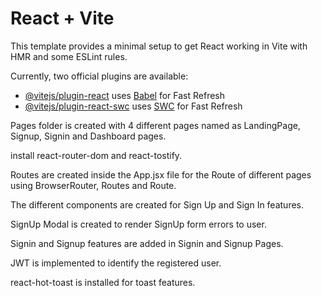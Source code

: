 # React + Vite

This template provides a minimal setup to get React working in Vite with HMR and some ESLint rules.

Currently, two official plugins are available:

- [@vitejs/plugin-react](https://github.com/vitejs/vite-plugin-react/blob/main/packages/plugin-react/README.md) uses [Babel](https://babeljs.io/) for Fast Refresh
- [@vitejs/plugin-react-swc](https://github.com/vitejs/vite-plugin-react-swc) uses [SWC](https://swc.rs/) for Fast Refresh

Pages folder is created with 4 different pages named as LandingPage, Signup, Signin and Dashboard pages.

install react-router-dom and react-tostify.

Routes are created inside the App.jsx file for the Route of different pages using BrowserRouter, Routes and Route.

The different components are created for Sign Up and Sign In features.

SignUp Modal is created to render SignUp form errors to user.

Signin and Signup features are added in Signin and Signup Pages.

JWT is implemented to identify the registered user.

react-hot-toast is installed for toast features.

